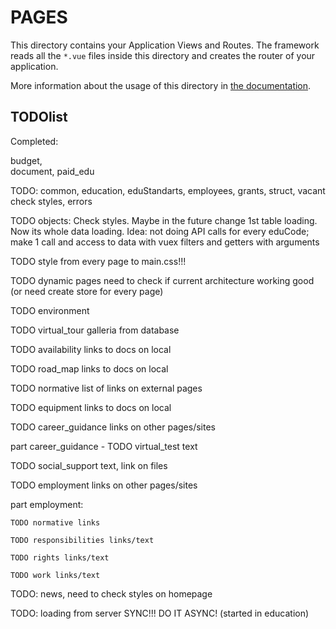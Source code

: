 # PAGES

This directory contains your Application Views and Routes.
The framework reads all the `*.vue` files inside this directory and creates the router of your application.

More information about the usage of this directory in [the documentation](https://nuxtjs.org/guide/routing).

## TODOlist

Completed:

budget,  
document,
paid_edu

TODO: common, education, eduStandarts, employees, grants, struct, vacant
check styles, errors

TODO objects: Check styles. Maybe in the future change 1st table loading. Now its whole data loading. Idea: not doing API calls for every eduCode; make 1 call and access to data with vuex filters and getters with arguments

TODO style from every page to main.css!!!

TODO dynamic pages need to check if current architecture working good (or need create store for every page)

TODO environment

TODO virtual_tour galleria from database

TODO availability links to docs on local

TODO road_map links to docs on local

TODO normative list of links on external pages

TODO equipment links to docs on local

TODO career_guidance links on other pages/sites

part career_guidance - TODO virtual_test text

TODO social_support text, link on files

TODO employment links on other pages/sites

part employment:

    TODO normative links

    TODO responsibilities links/text

    TODO rights links/text

    TODO work links/text

TODO: news, need to check styles on homepage

TODO: loading from server SYNC!!! DO IT ASYNC! (started in education)
